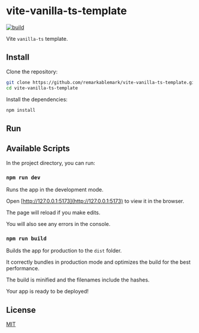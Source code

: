 # vite-vanilla-ts-template

[![build](https://github.com/remarkablemark/vite-vanilla-ts-template/actions/workflows/build.yml/badge.svg)](https://github.com/remarkablemark/vite-vanilla-ts-template/actions/workflows/build.yml)

Vite `vanilla-ts` template.

## Install

Clone the repository:

```sh
git clone https://github.com/remarkablemark/vite-vanilla-ts-template.git
cd vite-vanilla-ts-template
```

Install the dependencies:

```sh
npm install
```

## Run

## Available Scripts

In the project directory, you can run:

### `npm run dev`

Runs the app in the development mode.

Open [http://127.0.0.1:5173](http://127.0.0.1:5173) to view it in the browser.

The page will reload if you make edits.

You will also see any errors in the console.

### `npm run build`

Builds the app for production to the `dist` folder.

It correctly bundles in production mode and optimizes the build for the best performance.

The build is minified and the filenames include the hashes.

Your app is ready to be deployed!

## License

[MIT](LICENSE)
